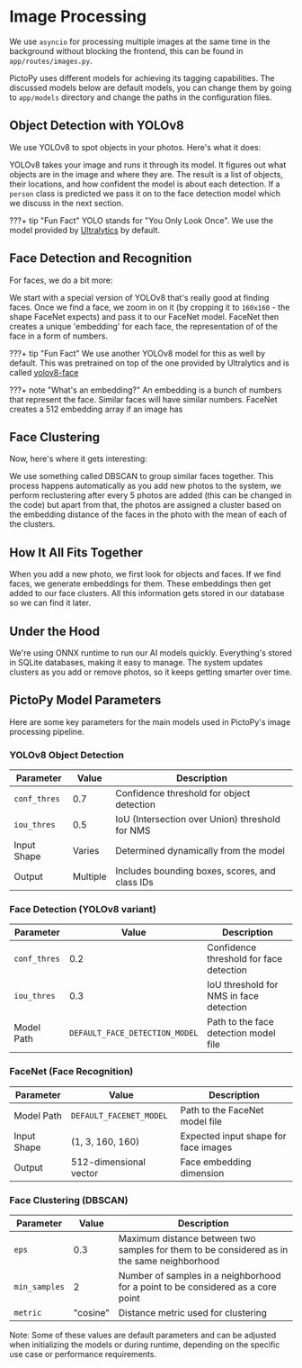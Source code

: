 # Image Processing


We use `asyncio` for processing multiple images at the same time  in the background without blocking the frontend, this can be found in
`app/routes/images.py`.

PictoPy uses different models for achieving its tagging capabilities.
The discussed models below are default models, you can change them by going to `app/models` directory and change the paths in the configuration files.

## Object Detection with YOLOv8

We use YOLOv8 to spot objects in your photos. Here's what it does:

YOLOv8 takes your image and runs it through its model. It figures out what objects are in the image and where they are.
The result is a list of objects, their locations, and how confident the model is about each detection. If a `person` class is predicted we pass it on
to the face detection model which we discuss in the next section.


???+ tip "Fun Fact"
    YOLO stands for "You Only Look Once". We use the model provided by [Ultralytics](https://github.com/ultralytics/ultralytics) by default.

## Face Detection and Recognition

For faces, we do a bit more:

We start with a special version of YOLOv8 that's really good at finding faces. Once we find a face, we zoom in on it
(by cropping it to `160x160` - the shape FaceNet expects) and pass it  to our FaceNet model.
FaceNet then creates a unique 'embedding' for each face, the representation of of the face in a form of numbers.


???+ tip "Fun Fact"
    We use another YOLOv8 model for this as well by default. This was pretrained on top of the one provided by Ultralytics and is called
    [yolov8-face](https://github.com/akanametov/yolo-face)

???+ note "What's an embedding?"
    An embedding is a bunch of numbers that represent the face. Similar faces will have similar numbers. FaceNet creates a 512 embedding array
    if an image has

## Face Clustering

Now, here's where it gets interesting:

We use something called DBSCAN to group similar faces together. This process happens automatically as you add new photos to the system, we perform reclustering
after every 5 photos are added (this can be changed in the code) but apart from that, the photos are assigned a cluster based on the embedding distance
of the faces in the photo with the mean of each of the clusters.

## How It All Fits Together

When you add a new photo, we first look for objects and faces. If we find faces, we generate embeddings for them. These embeddings then get added to our face clusters.
All this information gets stored in our database so we can find it later.


## Under the Hood

We're using ONNX runtime to run our AI models quickly. Everything's stored in SQLite databases, making it easy to manage.
The system updates clusters as you add or remove photos, so it keeps getting smarter over time.

## PictoPy Model Parameters

Here are some key parameters for the main models used in PictoPy's image processing pipeline.

### YOLOv8 Object Detection

| Parameter | Value | Description |
|-----------|-------|-------------|
| `conf_thres` | 0.7 | Confidence threshold for object detection |
| `iou_thres` | 0.5 | IoU (Intersection over Union) threshold for NMS |
| Input Shape | Varies | Determined dynamically from the model |
| Output | Multiple | Includes bounding boxes, scores, and class IDs |

### Face Detection (YOLOv8 variant)

| Parameter | Value | Description |
|-----------|-------|-------------|
| `conf_thres` | 0.2 | Confidence threshold for face detection |
| `iou_thres` | 0.3 | IoU threshold for NMS in face detection |
| Model Path | `DEFAULT_FACE_DETECTION_MODEL` | Path to the face detection model file |

### FaceNet (Face Recognition)

| Parameter | Value | Description |
|-----------|-------|-------------|
| Model Path | `DEFAULT_FACENET_MODEL` | Path to the FaceNet model file |
| Input Shape | (1, 3, 160, 160) | Expected input shape for face images |
| Output | 512-dimensional vector | Face embedding dimension |

### Face Clustering (DBSCAN)

| Parameter | Value | Description |
|-----------|-------|-------------|
| `eps` | 0.3 | Maximum distance between two samples for them to be considered as in the same neighborhood |
| `min_samples` | 2 | Number of samples in a neighborhood for a point to be considered as a core point |
| `metric` | "cosine" | Distance metric used for clustering |

Note: Some of these values are default parameters and can be adjusted when initializing the models or during runtime, depending on the specific use case or performance requirements.
